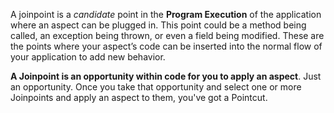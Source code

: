 A joinpoint is a _candidate_ point in the **Program Execution** of the application where an aspect can be plugged in. This point could be a method being called, an exception being thrown, or even a field being modified. These are the points where your aspect’s code can be inserted into the normal flow of your application to add new behavior.

**A Joinpoint is an opportunity within code for you to apply an aspect**. Just an opportunity. Once you take that opportunity and select one or more Joinpoints and apply an aspect to them, you've got a Pointcut.
